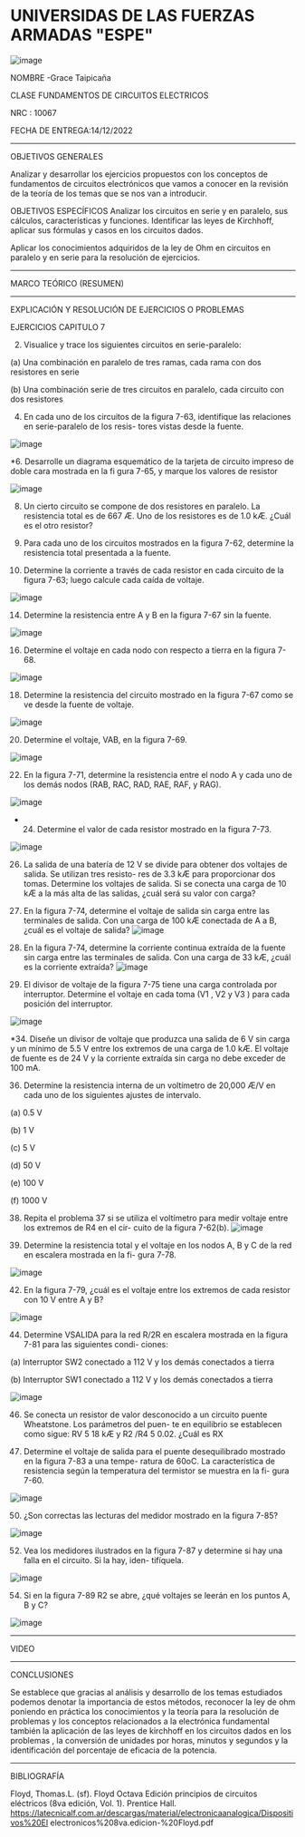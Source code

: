 
# UNIVERSIDAS DE LAS FUERZAS ARMADAS "ESPE"
![image](https://user-images.githubusercontent.com/116777044/201259881-20ba5691-cbc7-4e1b-8df3-374b65330b3c.png)

NOMBRE
-Grace Taipicaña

CLASE
FUNDAMENTOS DE CIRCUITOS ELECTRICOS 

NRC : 10067

FECHA DE ENTREGA:14/12/2022

---------------------------------------------------------------------------------------------------------------------------------------------------
OBJETIVOS GENERALES

Analizar y desarrollar los ejercicios propuestos con los conceptos de fundamentos de circuitos electrónicos que vamos a conocer en la revisión de la teoría de los temas que se nos van a introducir.

OBJETIVOS ESPECÍFICOS Analizar los circuitos en serie y en paralelo, sus cálculos, características y funciones. Identificar las leyes de Kirchhoff, aplicar sus fórmulas y casos en los circuitos dados.

Aplicar los conocimientos adquiridos de la ley de Ohm en circuitos en paralelo y en serie para la resolución de ejercicios.

-------------------------------------------------------------------------------------------------------------------------------------------------------------
MARCO TEÓRICO (RESUMEN)


--------------------------------------------------------------------------------------------------------------------------------------------------------
EXPLICACIÓN Y RESOLUCIÓN DE EJERCICIOS O PROBLEMAS

EJERCICIOS CAPITULO 7

2. Visualice y trace los siguientes circuitos en serie-paralelo:


(a) Una combinación en paralelo de tres ramas, cada rama con dos resistores en serie


(b) Una combinación serie de tres circuitos en paralelo, cada circuito con dos resistores

4. En cada uno de los circuitos de la figura 7-63, identifique las relaciones en serie-paralelo de los resis-
tores vistas desde la fuente.

![image](https://user-images.githubusercontent.com/116777044/207731179-fa51cf52-1449-4fe2-9c9a-8d380b5e4340.png)


*6. Desarrolle un diagrama esquemático de la tarjeta de circuito impreso de doble cara mostrada en la fi
gura 7-65, y marque los valores de resistor

![image](https://user-images.githubusercontent.com/116777044/207731369-0378904c-1f6d-4628-8946-c4ef7f3537fc.png)

8. Un cierto circuito se compone de dos resistores en paralelo. La resistencia total es de 667 Æ. Uno de
los resistores es de 1.0 kÆ. ¿Cuál es el otro resistor?


10. Para cada uno de los circuitos mostrados en la figura 7-62, determine la resistencia total presentada a
la fuente.


12. Determine la corriente a través de cada resistor en cada circuito de la figura 7-63; luego calcule cada
caída de voltaje.

![image](https://user-images.githubusercontent.com/116777044/207732788-bd60b4da-fcc6-4626-8dc0-7081fbcc0a1b.png)


14. Determine la resistencia entre A y B en la figura 7-67 sin la fuente.

![image](https://user-images.githubusercontent.com/116777044/207732968-e273466d-fd74-4ac3-9264-ffb72b6e4061.png)

16. Determine el voltaje en cada nodo con respecto a tierra en la figura 7-68.

![image](https://user-images.githubusercontent.com/116777044/207733030-d25aaad1-815f-45a8-a563-8454eb5a504e.png)

18. Determine la resistencia del circuito mostrado en la figura 7-67 como se ve desde la fuente de voltaje.

![image](https://user-images.githubusercontent.com/116777044/207733202-77ca0bd4-b433-4332-9100-a43a6450c4ef.png)

20. Determine el voltaje, VAB, en la figura 7-69.

![image](https://user-images.githubusercontent.com/116777044/207733353-97277ece-96a6-4cfe-94b0-350f42968f84.png)

22. En la figura 7-71, determine la resistencia entre el nodo A y cada uno de los demás nodos (RAB, RAC,
RAD, RAE, RAF, y RAG).

![image](https://user-images.githubusercontent.com/116777044/207733500-797fa71d-0883-4462-b124-6537cde128a1.png)

* 24. Determine el valor de cada resistor mostrado en la figura 7-73.

![image](https://user-images.githubusercontent.com/116777044/207733701-24e4607f-e875-4136-bc57-e10d3997253d.png)

26. La salida de una batería de 12 V se divide para obtener dos voltajes de salida. Se utilizan tres resisto-
res de 3.3 kÆ para proporcionar dos tomas. Determine los voltajes de salida. Si se conecta una carga
de 10 kÆ a la más alta de las salidas, ¿cuál será su valor con carga? 

28. En la figura 7-74, determine el voltaje de salida sin carga entre las terminales de salida. Con una carga
de 100 kÆ conectada de A a B, ¿cuál es el voltaje de salida?
![image](https://user-images.githubusercontent.com/116777044/207733927-d8476739-cf8c-4044-951a-83a039fa73ba.png)


30. En la figura 7-74, determine la corriente continua extraída de la fuente sin carga entre las terminales de
salida. Con una carga de 33 kÆ, ¿cuál es la corriente extraída?
![image](https://user-images.githubusercontent.com/116777044/207734006-d0f50e9c-9799-48c7-8ad5-1bdfe0a0736e.png)


32. El divisor de voltaje de la figura 7-75 tiene una carga controlada por interruptor. Determine el voltaje
en cada toma (V1 , V2 y V3 ) para cada posición del interruptor.

![image](https://user-images.githubusercontent.com/116777044/207734116-b6db143f-2c1e-4bb9-bb29-ae2cd85bd0e9.png)

*34. Diseñe un divisor de voltaje que produzca una salida de 6 V sin carga y un mínimo de 5.5 V entre los
extremos de una carga de 1.0 kÆ. El voltaje de fuente es de 24 V y la corriente extraída sin carga no
debe exceder de 100 mA.

36. Determine la resistencia interna de un voltímetro de 20,000 Æ/V en cada uno de los siguientes ajustes
de intervalo.

(a) 0.5 V

(b) 1 V

(c) 5 V

(d) 50 V

(e) 100 V

(f) 1000 V

38. Repita el problema 37 si se utiliza el voltímetro para medir voltaje entre los extremos de R4 en el cir-
cuito de la figura 7-62(b).
![image](https://user-images.githubusercontent.com/116777044/207734649-51cfba4c-c3d7-4aaf-afac-5ace9b3911e3.png)

40. Determine la resistencia total y el voltaje en los nodos A, B y C de la red en escalera mostrada en la fi-
gura 7-78.

![image](https://user-images.githubusercontent.com/116777044/207734813-6f3af82e-efad-45f4-8456-6215dec5ada8.png)

42. En la figura 7-79, ¿cuál es el voltaje entre los extremos de cada resistor con 10 V entre A y B?

![image](https://user-images.githubusercontent.com/116777044/207734869-0add2504-3a98-4d43-b23b-d207acebd0a3.png)


44. Determine VSALIDA para la red R/2R en escalera mostrada en la figura 7-81 para las siguientes condi-
ciones:

(a) Interruptor SW2 conectado a 112 V y los demás conectados a tierra


(b) Interruptor SW1 conectado a 112 V y los demás conectados a tierra

![image](https://user-images.githubusercontent.com/116777044/207734988-7d5ed088-c006-41b4-8e8b-adc9567a149c.png)

46. Se conecta un resistor de valor desconocido a un circuito puente Wheatstone. Los parámetros del puen-
te en equilibrio se establecen como sigue: RV 5 18 kÆ y R2 /R4 5 0.02. ¿Cuál es RX

48. Determine el voltaje de salida para el puente desequilibrado mostrado en la figura 7-83 a una tempe-
ratura de 60oC. La característica de resistencia según la temperatura del termistor se muestra en la fi-
gura 7-60.

![image](https://user-images.githubusercontent.com/116777044/207735472-8b28512f-d1a9-4f46-b547-4459e787c8d8.png)

50. ¿Son correctas las lecturas del medidor mostrado en la figura 7-85?

![image](https://user-images.githubusercontent.com/116777044/207735526-e6394417-0a12-48cc-9f7a-d7f6f9d34762.png)

52. Vea los medidores ilustrados en la figura 7-87 y determine si hay una falla en el circuito. Si la hay, iden-
tifíquela.

![image](https://user-images.githubusercontent.com/116777044/207735584-f761e2c5-597f-4117-9e98-45e2001384bf.png)

54. Si en la figura 7-89 R2 se abre, ¿qué voltajes se leerán en los puntos A, B y C?

![image](https://user-images.githubusercontent.com/116777044/207735700-cb56f3a0-c82e-458e-a7ce-8ec2d3936ff4.png)



-------------------------------------------------- -------------------------------------------------- -------------------------------------------------- ------

VIDEO



-------------------------------------------------------------------------------------------
CONCLUSIONES

Se establece que gracias al análisis y desarrollo de los temas estudiados podemos denotar la importancia de estos métodos, reconocer la ley de ohm poniendo en práctica los conocimientos y la teoría para la resolución de problemas y los conceptos relacionados a la electrónica fundamental también la aplicación de las leyes de kirchhoff en los circuitos dados en los problemas , la conversión de unidades por horas, minutos y segundos y la identificación del porcentaje de eficacia de la potencia.

----------------------------------------------------------------------------------------------------------------------------------------------------------
BIBLIOGRAFÍA

Floyd, Thomas.L. (sf). Floyd Octava Edición principios de circuitos eléctricos (8va edición, Vol. 1). Prentice Hall. https://latecnicalf.com.ar/descargas/material/electronicaanalogica/Dispositivos%20El electronicos%208va.edicion-%20Floyd.pdf
